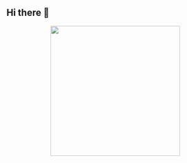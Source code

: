 ## Hi there 👋
<div id="header" align="center">
<img src='https://media1.tenor.com/m/Bw9awAhrxHwAAAAd/nero-labrador.gif' width='300'/>
</div>
